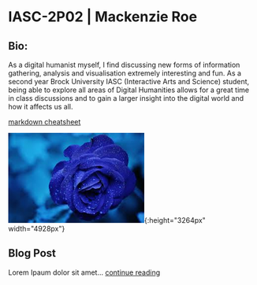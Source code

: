 # IASC-2P02 | Mackenzie Roe

## Bio: 

As a digital humanist myself, I find discussing new forms of information gathering, analysis and visualisation extremely interesting and fun. As a second year Brock University  IASC (Interactive Arts and Science) student, being able to explore all areas of Digital Humanities allows for a great time in class discussions and to gain a larger insight into the digital world and how it affects us all.

[markdown cheatsheet](https://guides.github.com/pdfs/markdown-cheatsheet-online.pdf)

![test image size](images/download.png){:height="3264px" width="4928px"} 

## Blog Post

Lorem Ipaum dolor sit amet... [continue reading](blog)
